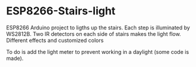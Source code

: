 # ESP8266-Stairs-light
ESP8266 Arduino project to ligths up the stairs. Each step is illuminated by WS2812B.
Two IR detectors on each side of stairs makes the light flow. 
Different effects and customized colors

To do is add the light meter to prevent working in a daylight (some code is made).

